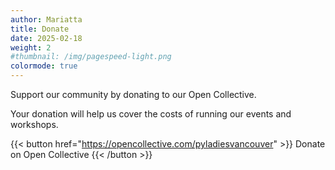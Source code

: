 ```yaml
---
author: Mariatta
title: Donate
date: 2025-02-18
weight: 2
#thumbnail: /img/pagespeed-light.png
colormode: true
---
```


Support our community by donating to our Open Collective.

Your donation will help us cover the costs of running our events and workshops.


{{< button href="https://opencollective.com/pyladiesvancouver" >}}
    Donate on Open Collective
{{< /button >}}
